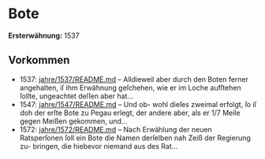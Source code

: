 # Bote

**Ersterwähnung:** 1537

## Vorkommen
- 1537: [jahre/1537/README.md](../jahre/1537/README.md) – Alldieweil aber durch den
Boten ferner angehalten, iſ ihm Erwähnung geſchehen,
wie er im Loche aufſtehen ſollte, ungeachtet deſſen aber
hat...
- 1547: [jahre/1547/README.md](../jahre/1547/README.md) – Und ob-
wohl dieſes zweimal erfolgt, ſo iſ doh der erſte Bote
zu Pegau erlegt, der andere aber, als er 1/7 Meile gegen
Meißen gekommen, und...
- 1572: [jahre/1572/README.md](../jahre/1572/README.md) – Nach Erwählung der neuen Ratsperſonen ſoll ein
Bote die Namen derſelben nah Zeiß der Regierung zu-
bringen, die hiebevor niemand aus des Rat...

